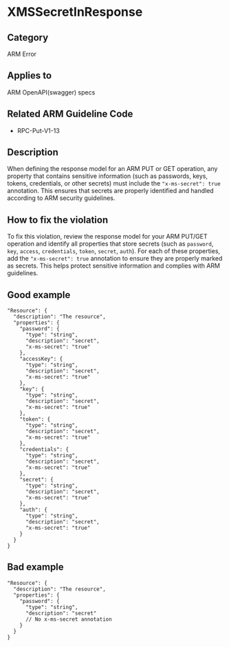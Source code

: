 # XMSSecretInResponse

## Category

ARM Error

## Applies to

ARM OpenAPI(swagger) specs

## Related ARM Guideline Code

- RPC-Put-V1-13

## Description

When defining the response model for an ARM PUT or GET operation, any property that contains sensitive information (such as passwords, keys, tokens, credentials, or other secrets) must include the `"x-ms-secret": true` annotation. This ensures that secrets are properly identified and handled according to ARM security guidelines.

## How to fix the violation

To fix this violation, review the response model for your ARM PUT/GET operation and identify all properties that store secrets (such as `password`, `key`, `access`, `credentials`, `token`, `secret`, `auth`). For each of these properties, add the `"x-ms-secret": true` annotation to ensure they are properly marked as secrets. This helps protect sensitive information and complies with ARM guidelines.

## Good example

```json5
"Resource": {
  "description": "The resource",
  "properties": {
    "password": {
      "type": "string",
      "description": "secret",
      "x-ms-secret": "true"
    },
    "accessKey": {
      "type": "string",
      "description": "secret",
      "x-ms-secret": "true"
    },
    "key": {
      "type": "string",
      "description": "secret",
      "x-ms-secret": "true"
    },
    "token": {
      "type": "string",
      "description": "secret",
      "x-ms-secret": "true"
    },
    "credentials": {
      "type": "string",
      "description": "secret",
      "x-ms-secret": "true"
    },
    "secret": {
      "type": "string",
      "description": "secret",
      "x-ms-secret": "true"
    },
    "auth": {
      "type": "string",
      "description": "secret",
      "x-ms-secret": "true"
    }
  }
}
```

## Bad example

```json5
"Resource": {
  "description": "The resource",
  "properties": {
    "password": {
      "type": "string",
      "description": "secret"
      // No x-ms-secret annotation
    }
  }
}
```